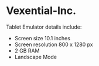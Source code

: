 # Vexential-Inc.

Tablet Emulator details include:

- Screen size 10.1 inches
- Screen resolution 800 x 1280 px
- 2 GB RAM
- Landscape Mode
